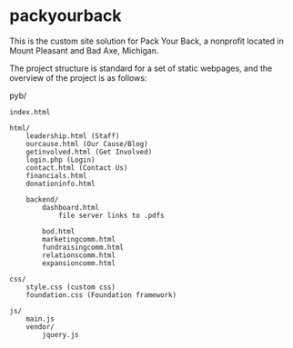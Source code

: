 # packyourback

This is the custom site solution for Pack Your Back, a nonprofit located in Mount Pleasant and Bad Axe, Michigan. 

The project structure is standard for a set of static webpages, and the overview of the project is as follows:

pyb/

	index.html

	html/
		leadership.html (Staff)
		ourcause.html (Our Cause/Blog)
		getinvolved.html (Get Involved)
		login.php (Login)
		contact.html (Contact Us)
		financials.html
		donationinfo.html
		
		backend/
			dashboard.html
				file server links to .pdfs

			bod.html
			marketingcomm.html
			fundraisingcomm.html
			relationscomm.html
			expansioncomm.html

	css/
		style.css (custom css)
		foundation.css (Foundation framework)

	js/
		main.js
		vendor/
			jquery.js




